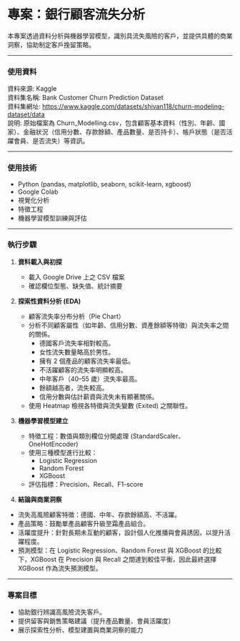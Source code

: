   
# 專案：銀行顧客流失分析  
本專案透過資料分析與機器學習模型，識別具流失風險的客戶，並提供具體的商業洞察，協助制定客戶挽留策略。  
  
  
---  

         
 ### **使用資料**    
資料來源: Kaggle   
資料集名稱: Bank Customer Churn Prediction Dataset   
資料集網址: https://www.kaggle.com/datasets/shivan118/churn-modeling-dataset/data   
說明: 原始檔案為 Churn_Modelling.csv，包含顧客基本資料（性別、年齡、國家）、金融狀況（信用分數、存款餘額、產品數量、是否持卡）、帳戶狀態（是否活躍會員、是否流失）等資訊。     
  
  
---  
   
  
### **使用技術**    
- Python (pandas, matplotlib, seaborn, scikit-learn, xgboost)    
- Google Colab   
- 視覺化分析
- 特徵工程     
- 機器學習模型訓練與評估   

          
---   
        
         
 ### **執行步驟**   
1. **資料載入與初探**  
   - 載入 Google Drive 上之 CSV 檔案  
   - 確認欄位型態、缺失值、統計摘要   

  
2. **探索性資料分析 (EDA)**   
   - 顧客流失率分布分析（Pie Chart）     
   - 分析不同顧客屬性（如年齡、信用分數、資產餘額等特徵）與流失率之間的關係。  
     - 德國客戶流失率相對較高。  
     - 女性流失數量略高於男性。  
     - 擁有 2 個產品的顧客流失率最低。  
     - 不活躍顧客的流失率明顯較高。  
     - 中年客戶（40–55 歲）流失率最高。  
     - 餘額越高者，流失較高。  
     - 信用分數與估計薪資與流失未有顯著關係。    
   - 使用 Heatmap 檢視各特徵與流失變數 (Exited) 之關聯性。    
   
  
          
3. **機器學習模型建立**   
   - 特徵工程：數值與類別欄位分開處理 (StandardScaler、OneHotEncoder)  
   - 使用三種模型進行比較：  
     - Logistic Regression  
     - Random Forest  
     - XGBoost  
   - 評估指標：Precision、Recall、F1-score      
    
    
     
4. **結論與商業洞察**   
- 流失高風險顧客特徵：德國、中年、存款餘額高、不活躍。  
- 產品策略：鼓勵單產品顧客升級至霜產品組合。  
- 活躍度提升：針對長期未互動的顧客，設計個人化推播與會員誘因，以提升活躍程度。  
- 預測模型：在 Logistic Regression、Random Forest 與 XGBoost 的比較下，XGBoost 在 Precision 與 Recall 之間達到較佳平衡，因此最終選擇 XGBoost 作為流失預測模型。    
  
  
---  
  
  
### **專案目標**   
  - 協助銀行辨識高風險流失客戶。    
  - 提供留客與銷售策略建議（提升產品數量、會員活躍度） 
  - 展示探索性分析、模型建置與商業洞察的能力
